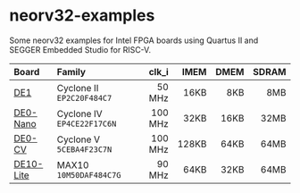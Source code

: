 # neorv32-examples

Some neorv32 examples for Intel FPGA boards using Quartus II and SEGGER Embedded Studio for RISC-V.
<br>

| Board | Family | clk_i | IMEM | DMEM | SDRAM |
| :---- | :----- | ----: | ---: | ----:| ----: |
| [DE1](https://www.terasic.com.tw/cgi-bin/page/archive.pl?Language=English&CategoryNo=53&No=83)        | Cyclone II `EP2C20F484C7`  |  50 MHz |  16KB |  8KB |  8MB |
| [DE0-Nano](https://www.terasic.com.tw/cgi-bin/page/archive.pl?Language=English&CategoryNo=139&No=593) | Cyclone IV `EP4CE22F17C6N` | 100 MHz |  32KB | 16KB | 32MB |
| [DE0-CV](https://www.terasic.com.tw/cgi-bin/page/archive.pl?Language=English&CategoryNo=167&No=921)   | Cyclone V `5CEBA4F23C7N`   | 100 MHz | 128KB | 64KB | 64MB |
| [DE10-Lite](https://www.terasic.com.tw/cgi-bin/page/archive.pl?Language=english&No=1021)              | MAX10 `10M50DAF484C7G`     |  90 MHz |  64KB | 32KB | 64MB |
